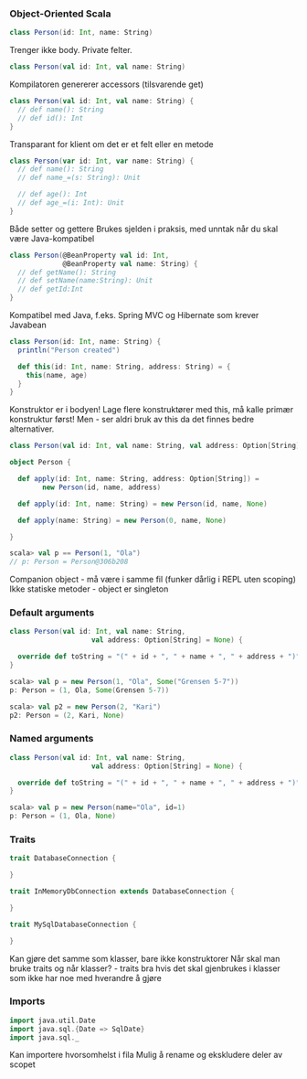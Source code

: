 ### Object-Oriented Scala ###



```scala
class Person(id: Int, name: String)
```
<aside class="notes">
        Trenger ikke body.
        Private felter.
</aside>



```scala
class Person(val id: Int, val name: String)
```
<aside class="notes">
        Kompilatoren genererer accessors (tilsvarende get)
</aside>



```scala
class Person(val id: Int, val name: String) {
  // def name(): String
  // def id(): Int
}
```
<aside class="notes">
        Transparant for klient om det er et felt eller en metode
</aside>



```scala
class Person(var id: Int, var name: String) {
  // def name(): String
  // def name_=(s: String): Unit

  // def age(): Int
  // def age_=(i: Int): Unit
}
```
<aside class="notes">
        Både setter og gettere
        Brukes sjelden i praksis, med unntak når du skal være Java-kompatibel
</aside>



```scala
class Person(@BeanProperty val id: Int,
             @BeanProperty val name: String) {
  // def getName(): String
  // def setName(name:String): Unit
  // def getId:Int
}
```
<aside class="notes">
        Kompatibel med Java, f.eks. Spring MVC og Hibernate som krever Javabean
</aside>



```scala
class Person(id: Int, name: String) {
  println("Person created")

  def this(id: Int, name: String, address: String) = {
    this(name, age)
  }
}
```
<aside class="notes">
        Konstruktor er i bodyen!
        Lage flere konstruktører med this, må kalle primær konstruktur først!
        Men - ser aldri bruk av this da det finnes bedre alternativer.
</aside>



```scala
class Person(val id: Int, val name: String, val address: Option[String])

object Person {

  def apply(id: Int, name: String, address: Option[String]) =
        new Person(id, name, address)

  def apply(id: Int, name: String) = new Person(id, name, None)

  def apply(name: String) = new Person(0, name, None)

}

```
```scala
scala> val p == Person(1, "Ola")
// p: Person = Person@306b208
```
<aside class="notes">
        Companion object - må være i samme fil (funker dårlig i REPL uten scoping)
        Ikke statiske metoder - object er singleton
</aside>



### Default arguments ###

```scala
class Person(val id: Int, val name: String, 
                    val address: Option[String] = None) {

  override def toString = "(" + id + ", " + name + ", " + address + ")"
}
```
```scala
scala> val p = new Person(1, "Ola", Some("Grensen 5-7"))
p: Person = (1, Ola, Some(Grensen 5-7))

scala> val p2 = new Person(2, "Kari")
p2: Person = (2, Kari, None)
```



### Named arguments ###
```scala
class Person(val id: Int, val name: String, 
                    val address: Option[String] = None) {

  override def toString = "(" + id + ", " + name + ", " + address + ")"
}
```
```scala
scala> val p = new Person(name="Ola", id=1)
p: Person = (1, Ola, None)
```



### Traits ###
```scala
trait DatabaseConnection {

}

trait InMemoryDbConnection extends DatabaseConnection {

}

trait MySqlDatabaseConnection {

}

```
<aside class="notes">
   Kan gjøre det samme som klasser, bare ikke konstruktorer
   Når skal man bruke traits og når klasser?
   - traits bra hvis det skal gjenbrukes i klasser som ikke har noe med hverandre å gjøre
</aside>



### Imports ###
```scala
import java.util.Date
import java.sql.{Date => SqlDate}
import java.sql._
```
<aside class="notes">
    Kan importere hvorsomhelst i fila
    Mulig å rename og ekskludere deler av scopet
</aside>
